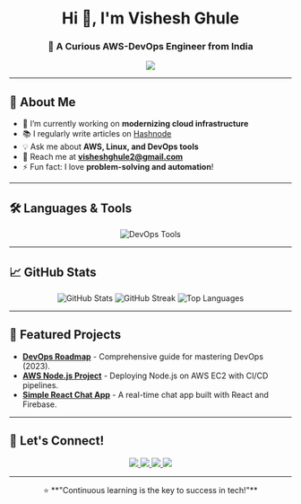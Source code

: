 <h1 align="center">Hi 👋, I'm Vishesh Ghule</h1>
<h3 align="center">🚀 A Curious AWS-DevOps Engineer from India</h3>

<p align="center">
  <img src="https://readme-typing-svg.herokuapp.com?font=Fira+Code&size=22&pause=1000&color=blue&width=500&lines=Passionate+about+DevOps%2C+AWS%2C+and+Linux!;Continuous+Learner+%7C+Cloud+Enthusiast;Building+Scalable+and+Reliable+Infrastructure">
</p>

---

## 🌟 About Me

- 🔭 I’m currently working on **modernizing cloud infrastructure**
- 📚 I regularly write articles on [Hashnode](https://hashnode.com/@Vishesh0)
- 💡 Ask me about **AWS, Linux, and DevOps tools**
- 📧 Reach me at **visheshghule2@gmail.com**
- ⚡ Fun fact: I love **problem-solving and automation**!

---

## 🛠️ Languages & Tools

<p align="center">
  <img src="https://skillicons.dev/icons?i=aws,linux,docker,kubernetes,github,jenkins,typescript,nodejs,python,bash" alt="DevOps Tools">
</p>

---

## 📈 GitHub Stats

<p align="center">
  <img src="https://github-readme-stats.vercel.app/api?username=VisheshGhule&show_icons=true&theme=radical&count_private=true&hide=stars" alt="GitHub Stats" />
  <img src="https://github-readme-streak-stats.herokuapp.com/?user=VisheshGhule&theme=radical" alt="GitHub Streak" />
  <img src="https://github-readme-stats.vercel.app/api/top-langs/?username=VisheshGhule&layout=compact&theme=radical" alt="Top Languages" />
</p>

---

## 🚀 Featured Projects

- **[DevOps Roadmap](https://github.com/VisheshGhule/DevOps-Roadmap)** - Comprehensive guide for mastering DevOps (2023).
- **[AWS Node.js Project](https://github.com/VisheshGhule/AWS-nodejs-project)** - Deploying Node.js on AWS EC2 with CI/CD pipelines.
- **[Simple React Chat App](https://github.com/VisheshGhule/simple_react_chat_app)** - A real-time chat app built with React and Firebase.

---

## 🤝 Let's Connect!

<p align="center">
  <a href="https://linkedin.com/in/vishesh-ghule" target="_blank">
    <img src="https://img.shields.io/badge/LinkedIn-0077B5?style=for-the-badge&logo=linkedin&logoColor=white">
  </a>
  <a href="https://twitter.com/VisheshGhule" target="_blank">
    <img src="https://img.shields.io/badge/Twitter-1DA1F2?style=for-the-badge&logo=twitter&logoColor=white">
  </a>
  <a href="https://hashnode.com/@Vishesh0" target="_blank">
    <img src="https://img.shields.io/badge/Hashnode-2962FF?style=for-the-badge&logo=hashnode&logoColor=white">
  </a>
  <a href="mailto:visheshghule2@gmail.com" target="_blank">
    <img src="https://img.shields.io/badge/Email-EA4335?style=for-the-badge&logo=gmail&logoColor=white">
  </a>
</p>

---

<p align="center">⭐️ **"Continuous learning is the key to success in tech!"**</p>
